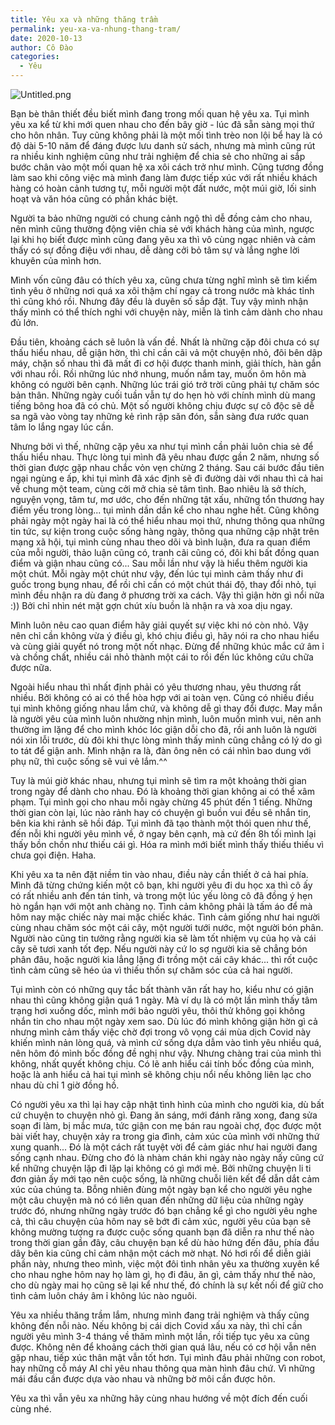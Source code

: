 ```yaml
---
title: Yêu xa và những thăng trầm
permalink: yeu-xa-va-nhung-thang-tram/
date: 2020-10-13
author: Cô Đào
categories:
  - Yêu
---
```


![Untitled.png](/images/11905465-5015-4bd3-bfd5-2e696a3aded5/Untitled.png)

Bạn bè thân thiết đều biết mình đang trong mối quan hệ yêu xa. Tụi mình yêu xa kể từ khi mới quen nhau cho đến bây giờ - lúc đã sẵn sàng mọi thứ cho hôn nhân. Tuy cũng không phải là một mối tình trèo non lội bể hay là có độ dài 5-10 năm để đáng được lưu danh sử sách, nhưng mà mình cũng rút ra nhiều kinh nghiệm cũng như trải nghiệm để chia sẻ cho những ai sắp bước chân vào một mối quan hệ xa xôi cách trở như mình. Cũng tương đồng làm sao khi công việc mà mình đang làm được tiếp xúc với rất nhiều khách hàng có hoàn cảnh tương tự, mỗi người một đất nước, một múi giờ, lối sinh hoạt và văn hóa cũng có phần khác biệt.

Người ta bảo những người có chung cảnh ngộ thì dễ đồng cảm cho nhau, nên mình cũng thường động viên chia sẻ với khách hàng của mình, ngược lại khi họ biết được mình cũng đang yêu xa thì vô cùng ngạc nhiên và cảm thấy có sự đồng điệu với nhau, dễ dàng cởi bỏ tâm sự và lắng nghe lời khuyên của mình hơn.

Mình vốn cũng đâu có thích yêu xa, cũng chưa từng nghĩ mình sẽ tìm kiếm tình yêu ở những nơi quá xa xôi thậm chí ngay cả trong nước mà khác tỉnh thì cũng khó rồi. Nhưng đây đều là duyên số sắp đặt. Tuy vậy mình nhận thấy mình có thể thích nghi với chuyện này, miễn là tình cảm dành cho nhau đủ lớn.

Đầu tiên, khoảng cách sẽ luôn là vấn đề. Nhất là những cặp đôi chưa có sự thấu hiểu nhau, dễ giận hờn, thì chỉ cần cãi vả một chuyện nhỏ, đôi bên dập máy, chặn số nhau thì đã mất đi cơ hội được thanh minh, giải thích, hàn gắn với nhau rồi. Rồi những lúc nhớ nhung, muốn nắm tay, muốn ôm hôn mà không có người bên cạnh. Những lúc trái gió trở trời cũng phải tự chăm sóc bản thân. Những ngày cuối tuần vẫn tự do hẹn hò với chính mình dù mang tiếng bông hoa đã có chủ. Một số người không chịu được sự cô độc sẽ dễ sa ngã vào vòng tay những kẻ rình rập săn đón, sẵn sàng đưa rước quan tâm lo lắng ngay lúc cần.

Nhưng bởi vì thế, những cặp yêu xa như tụi mình cần phải luôn chia sẻ để thấu hiểu nhau. Thực lòng tụi mình đã yêu nhau được gần 2 năm, nhưng số thời gian được gặp nhau chắc vỏn vẹn chừng 2 tháng. Sau cái bước đầu tiên ngại ngùng e ấp, khi tụi mình đã xác định sẽ đi đường dài với nhau thì cả hai về chung một team, cùng cởi mở chia sẻ tâm tình. Bao nhiêu là sở thích, nguyện vọng, tâm tư, mơ ước, cho đến những tật xấu, những tổn thương hay điểm yếu trong lòng... tụi mình dần dần kể cho nhau nghe hết. Cũng không phải ngày một ngày hai là có thể hiểu nhau mọi thứ, nhưng thông qua những tin tức, sự kiện trong cuộc sống hàng ngày, thông qua những cập nhật trên mạng xã hội, tụi mình cùng nhau theo dõi và bình luận, đưa ra quan điểm của mỗi người, thảo luận cũng có, tranh cãi cũng có, đôi khi bất đồng quan điểm và giận nhau cũng có... Sau mỗi lần như vậy là hiểu thêm người kia một chút. Mỗi ngày một chút như vậy, đến lúc tụi mình cảm thấy như đi guốc trong bụng nhau, để rồi chỉ cần có một chút thái độ, thay đổi nhỏ, tụi mình đều nhận ra dù đang ở phương trời xa cách. Vậy thì giận hờn gì nổi nữa :)) Bởi chỉ nhìn nét mặt gợn chút xíu buồn là nhận ra và xoa dịu ngay.

Mình luôn nêu cao quan điểm hãy giải quyết sự việc khi nó còn nhỏ. Vậy nên chỉ cần không vừa ý điều gì, khó chịu điều gì, hãy nói ra cho nhau hiểu và cùng giải quyết nó trong một nốt nhạc. Đừng để những khúc mắc cứ âm ỉ và chồng chất, nhiều cái nhỏ thành một cái to rồi đến lúc không cứu chữa được nữa.

Ngoài hiểu nhau thì nhất định phải có yêu thương nhau, yêu thương rất nhiều. Bởi không có ai có thể hòa hợp với ai toàn vẹn. Cũng có nhiều điều tụi mình không giống nhau lắm chứ, và không dễ gì thay đổi được. May mắn là người yêu của mình luôn nhường nhịn mình, luôn muốn mình vui, nên anh thường im lặng để cho mình khóc lóc giận dỗi cho đã, rồi anh luôn là người nói xin lỗi trước, dù đôi khi thực lòng mình thấy mình cũng chẳng có lý do gì to tát để giận anh. Mình nhận ra là, đàn ông nên có cái nhìn bao dung với phụ nữ, thì cuộc sống sẽ vui vẻ lắm.^^

Tuy là múi giờ khác nhau, nhưng tụi mình sẽ tìm ra một khoảng thời gian trong ngày để dành cho nhau. Đó là khoảng thời gian không ai có thể xâm phạm. Tụi mình gọi cho nhau mỗi ngày chừng 45 phút đến 1 tiếng. Những thời gian còn lại, lúc nào rảnh hay có chuyện gì buồn vui đều sẽ nhắn tin, bên kia khi rảnh sẽ hồi đáp. Tụi mình đã tạo thành một thói quen như thế, đến nỗi khi người yêu mình về, ở ngay bên cạnh, mà cứ đến 8h tối mình lại thấy bồn chồn như thiếu cái gì. Hóa ra mình mới biết mình thấy thiếu thiếu vì chưa gọi điện. Haha.

Khi yêu xa ta nên đặt niềm tin vào nhau, điều này cần thiết ở cả hai phía. Mình đã từng chứng kiến một cô bạn, khi người yêu đi du học xa thì cô ấy có rất nhiều anh đến tán tỉnh, và trong một lúc yếu lòng cô đã đồng ý hẹn hò ngắn hạn với một anh chàng nọ. Tình cảm không phải là tấm áo để mà hôm nay mặc chiếc này mai mặc chiếc khác. Tình cảm giống như hai người cùng nhau chăm sóc một cái cây, một người tưới nước, một người bón phân. Người nào cũng tin tưởng rằng người kia sẽ làm tốt nhiệm vụ của họ và cái cây sẽ tươi xanh tốt đẹp. Nếu người này cứ lo sợ người kia sẽ chẳng bón phân đâu, hoặc người kia lẳng lặng đi trồng một cái cây khác... thì rốt cuộc tình cảm cũng sẽ héo úa vì thiếu thốn sự chăm sóc của cả hai người.

Tụi mình còn có những quy tắc bất thành văn rất hay ho, kiểu như có giận nhau thì cũng không giận quá 1 ngày. Mà ví dụ là có một lần mình thấy tâm trạng hơi xuống dốc, mình mới bảo người yêu, thôi thử không gọi không nhắn tin cho nhau một ngày xem sao. Dù lúc đó mình không giận hờn gì cả nhưng mình cảm thấy việc chờ đợi trong vô vọng cái mùa dịch Covid này khiến mình nản lòng quá, và mình cứ sống dựa dẫm vào tình yêu nhiều quá, nên hôm đó mình bốc đồng đề nghị như vậy. Nhưng chàng trai của mình thì không, nhất quyết không chịu. Có lẽ anh hiểu cái tính bốc đồng của mình, hoặc là anh hiểu cả hai tụi mình sẽ không chịu nổi nếu không liên lạc cho nhau dù chỉ 1 giờ đồng hồ.

Có người yêu xa thì lại hay cập nhật tình hình của mình cho người kia, dù bất cứ chuyện to chuyện nhỏ gì. Đang ăn sáng, mới đánh răng xong, đang sửa soạn đi làm, bị mắc mưa, tức giận con mẹ bán rau ngoài chợ, đọc được một bài viết hay, chuyện xảy ra trong gia đình, cảm xúc của mình với những thứ xung quanh... Đó là một cách rất tuyệt vời để cảm giác như hai người đang sống cạnh nhau. Đừng cho đó là nhàm chán khi ngày nào ngày nấy cũng cứ kể những chuyện lặp đi lặp lại không có gì mới mẻ. Bởi những chuyện li ti đơn giản ấy mới tạo nên cuộc sống, là những chuỗi liên kết để dẫn dắt cảm xúc của chúng ta. Bỗng nhiên đùng một ngày bạn kể cho người yêu nghe một câu chuyện mà nó có liên quan đến những dữ liệu của những ngày trước đó, nhưng những ngày trước đó bạn chẳng kể gì cho người yêu nghe cả, thì câu chuyện của hôm nay sẽ bớt đi cảm xúc, người yêu của bạn sẽ không mường tượng ra được cuộc sống quanh bạn đã diễn ra như thế nào trong thời gian gần đây, câu chuyện bạn kể dù hào hứng đến đâu, phía đầu dây bên kia cũng chỉ cảm nhận một cách mờ nhạt. Nó hơi rối để diễn giải phần này, nhưng theo mình, việc một đôi tình nhân yêu xa thường xuyên kể cho nhau nghe hôm nay họ làm gì, họ đi đâu, ăn gì, cảm thấy như thế nào, cho dù ngày mai họ cũng sẽ lại kể như thế, đó chính là sự kết nối để giữ cho tình cảm luôn cháy âm ỉ không lúc nào nguôi.

Yêu xa nhiều thăng trầm lắm, nhưng mình đang trải nghiệm và thấy cũng không đến nỗi nào. Nếu không bị cái dịch Covid xấu xa này, thì chỉ cần người yêu mình 3-4 tháng về thăm mình một lần, rồi tiếp tục yêu xa cũng được. Không nên để khoảng cách thời gian quá lâu, nếu có cơ hội vẫn nên gặp nhau, tiếp xúc thân mật vẫn tốt hơn. Tụi mình đâu phải những con robot, hay những cỗ máy AI chỉ yêu nhau thông qua màn hình đâu chứ. Vì những mái đầu cần được dựa vào nhau và những bờ môi cần được hôn.

Yêu xa thì vẫn yêu xa những hãy cùng nhau hướng về một đích đến cuối cùng nhé.
